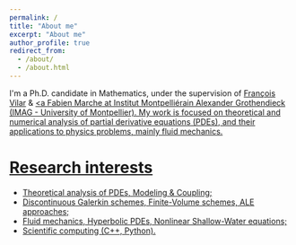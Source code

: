 ```yaml
---
permalink: /
title: "About me"
excerpt: "About me"
author_profile: true
redirect_from: 
  - /about/
  - /about.html
---
```


I'm a Ph.D. candidate in Mathematics, under the supervision of [François Vilar](https://francois-vilar.pagesperso-orange.fr) & <u><a [Fabien Marche](https://imag.umontpellier.fr/~marche/) at [Institut Montpelliérain Alexander Grothendieck](https://imag.umontpellier.fr) (IMAG - University of Montpellier).
My work is focused on theoretical and numerical analysis of partial derivative equations (PDEs), and their applications to physics problems, mainly fluid mechanics.

Research interests
======
- Theoretical analysis of PDEs, Modeling & Coupling;
- Discontinuous Galerkin schemes, Finite-Volume schemes, ALE approaches;
- Fluid mechanics, Hyperbolic PDEs, Nonlinear Shallow-Water equations;
- Scientific computing (C++, Python).


